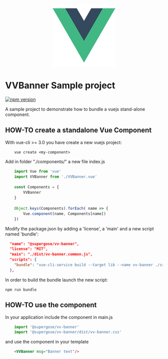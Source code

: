 <div align="center">
  <img width="200" heigth="200" src="src/assets/logo.png" alt="Vue-logo">
</div>


# VVBanner Sample project

[![npm version](https://badge.fury.io/js/%40supergose%2Fvv-banner.svg)](https://badge.fury.io/js/%40supergose%2Fvv-banner)

A sample project to demonstrate how to bundle a vuejs stand-alone component.

## HOW-TO create a standalone Vue Component

With vue-cli >= 3.0 you have create a new vuejs project:
```
    vue create <my-component>
```

Add in folder "./components/" a new file index.js
```javascript
    import Vue from 'vue'
    import VVBanner from './VVBanner.vue'

    const Components = {
        VVBanner
    }

    Object.keys(Components).forEach( name => {
        Vue.component(name, Components[name])
    })
```

Modify the package.json by adding a 'license', a 'main' and a new script named 'bundle':
```json
  "name": "@supergose/vv-banner",
  "license": "MIT",
  "main": "./dist/vv-banner.common.js",
  "scripts": {
    "bundle": "vue-cli-service build --target lib --name vv-banner ./src/components/index.js",
  },
```

In order to build the bundle launch the new script:
```
npm run bundle
```

## HOW-TO use the component
In your application include the component in main.js
```javascript
    import '@supergose/vv-banner'
    import '@supergose/vv-banner/dist/vv-banner.css'
```
and use the component in your template

```html
    <VVBanner msg="Banner text"/>
```